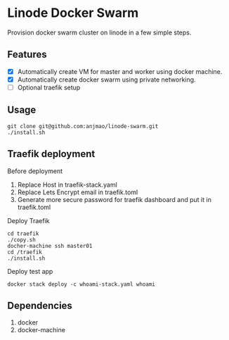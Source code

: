 # Linode Docker Swarm

Provision docker swarm cluster on linode in a few simple steps.

## Features

- [x] Automatically create VM for master and worker using docker machine.
- [x] Automatically create docker swarm using private networking.
- [ ] Optional traefik setup

## Usage

```shell
git clone git@github.com:anjmao/linode-swarm.git
./install.sh
```

## Traefik deployment

Before deployment

1. Replace Host in traefik-stack.yaml
2. Replace Lets Encrypt email in traefik.toml
3. Generate more secure password for traefik dashboard and put it in traefik.toml

Deploy Traefik

```shell
cd traefik
./copy.sh
docher-machine ssh master01
cd /traefik
./install.sh
```

Deploy test app

```shell
docker stack deploy -c whoami-stack.yaml whoami
```

## Dependencies

1. docker
2. docker-machine

